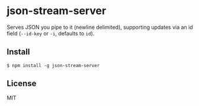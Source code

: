 # json-stream-server

Serves JSON you pipe to it (newline delimited), supporting updates via an id field (`--id-key` or `-i`, defaults to `id`).

## Install

```
$ npm install -g json-stream-server
```

## License

MIT
